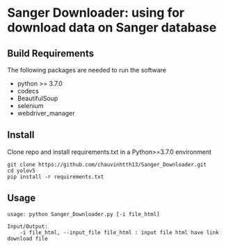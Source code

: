 # Sanger Downloader: using for download data on Sanger database

## Build Requirements
The following packages are needed to run the software
+ python >= 3.7.0
+ codecs
+ BeautifulSoup
+ selenium
+ webdriver_manager
## Install
Clone repo and install requirements.txt in a Python>=3.7.0 environment
```commandline
git clone https://github.com/chauvinhtth13/Sanger_Downloader.git
cd yolov5
pip install -r requirements.txt
```
## Usage
```commandline
usage: python Sanger_Downloader.py [-i file_html]

Input/Output:
    -i file_html, --input_file file_html : input file html have link download file
```

 